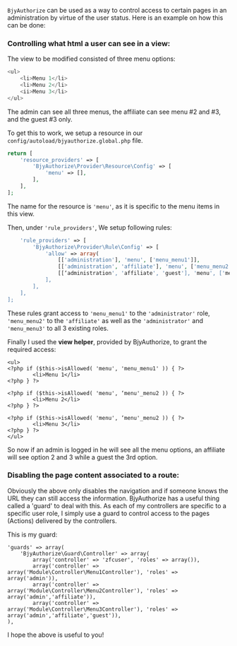 `BjyAuthorize` can be used as a way to control access to certain pages in an administration by virtue 
of the user status. Here is an example on how this can be done:

### Controlling what html a user can see in a view:

The view to be modified consisted of three menu options:

```php
<ul>
    <li>Menu 1</li>
    <li>Menu 2</li>
    <ii>Menu 3</li>
</ul>
```

The admin can see all three menus, the affiliate can see menu #2 and #3, and the guest #3 only.

To get this to work, we setup a resource in our `config/autoload/bjyauthorize.global.php` file.

```php
return [
    'resource_providers' => [
        'BjyAuthorize\Provider\Resource\Config' => [
            'menu' => [],
        ],
    ],
];
```

The name for the resource is `'menu'`, as it is specific to the menu items in this view.

Then, under `'rule_providers'`, We setup following rules:

```php
    'rule_providers' => [
        'BjyAuthorize\Provider\Rule\Config' => [
            'allow' => array(
                [['administration'], 'menu', ['menu_menu1']],
                [['administration', 'affiliate'], 'menu', ['menu_menu2']],
                [[‘administration', 'affiliate', 'guest'], 'menu', ['menu_menu3']],
            ],
        ],
    ],
];
```

These rules grant access to `'menu_menu1'` to the `'administrator'` role, `'menu_menu2'` to the
`'affiliate'` as well as the `'administrator'` and `'menu_menu3'` to all 3 existing roles.


Finally I used the **view helper**, provided by BjyAuthorize, to grant the required access:

    <ul>
	<?php if ($this->isAllowed( 'menu', 'menu_menu1' )) { ?>
    		<li>Menu 1</li>
	<?php } ?>

	<?php if ($this->isAllowed( 'menu', ‘menu'_menu2 )) { ?>
    		<li>Menu 2</li>
	<?php } ?>

	<?php if ($this->isAllowed( 'menu', ‘menu'_menu2 )) { ?>
    		<li>Menu 3</li>
	<?php } ?>
    </ul>

So now if an admin is logged in he will see all the menu options, an affiliate will see option 2 and 3 while a guest the 3rd option.

### Disabling the page content associated to a route:

Obviously the above only disables the navigation and if someone knows the URL they can still access the information. BjyAuthorize has a useful thing called a 'guard' to deal with this. As each of my controllers are specific to a specific user role, I simply use a guard to control access to the pages (Actions) delivered by the controllers.

This is my guard:

    'guards' => array(
        'BjyAuthorize\Guard\Controller' => array(
            array('controller' => 'zfcuser', 'roles' => array()),
            array('controller' => array('Module\Controller\Menu1Controller'), 'roles' => array('admin')),
            array('controller' => array('Module\Controller\Menu2Controller'), 'roles' => array('admin','affiliate')),
            array('controller' => array('Module\Controller\Menu3Controller'), 'roles' => array('admin','affiliate','guest')),
    ),

I hope the above is useful to you!
